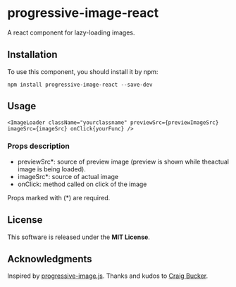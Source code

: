 

# progressive-image-react



A react component for lazy-loading images.



## Installation

To use this component, you should install it by npm:

``npm install progressive-image-react --save-dev``



## Usage

``<ImageLoader className="yourclassname" previewSrc={previewImageSrc} imageSrc={imageSrc} onClick{yourFunc} />``

 ### Props description
 * previewSrc*: source of preview image (preview is shown while theactual image is being loaded).
 * imageSrc*: source of actual image
 * onClick: method called on click of the image

Props marked with (*) are required.


## License

This software is released under the **MIT License**.



## Acknowledgments

Inspired by [progressive-image.js](https://github.com/craigbuckler/progressive-image.js). Thanks and kudos to [Craig Bucker](https://github.com/craigbuckler).
